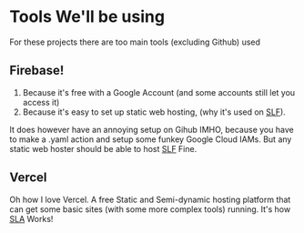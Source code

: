 # Tools We'll be using
For these projects there are too main tools (excluding Github) used
## Firebase!
1. Because it's free with a Google Account (and some accounts still let you access it)
2. Because it's easy to set up static web hosting, (why it's used on [SLF](https://github.com/DamianSwanAAJHS2/SillyLittleFiles)).

It does however have an annoying setup on Gihub IMHO, because you have to make a .yaml action and setup some funkey Google Cloud IAMs. 
But any static web hoster should be able to host [SLF](https://github.com/DamianSwanAAJHS2/SillyLittleFiles) Fine.

## Vercel

Oh how I love Vercel.
A free Static and Semi-dynamic hosting platform that can get some basic sites (with some more complex tools) running. 
It's how [SLA](https://github.com/DamianSwanAAJHS2/acprox) Works!
